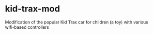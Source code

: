 # kid-trax-mod
Modification of the popular Kid Trax car for children (a toy) with various wifi-based controllers

